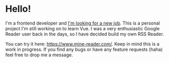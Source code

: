# Hello!

I'm a frontend developer and [I'm looking for a new job](https://www.linkedin.com/in/anacmartins/). This is a personal project I'm still working on to learn Vue. I was a very enthusiastic Google Reader user back in the days, so I have decided build my own RSS Reader.

You can try it here: https://www.mine-reader.com/. Keep in mind this is a work in progress. If you find any bugs or have any feature requests (haha) feel free to drop me a message.
